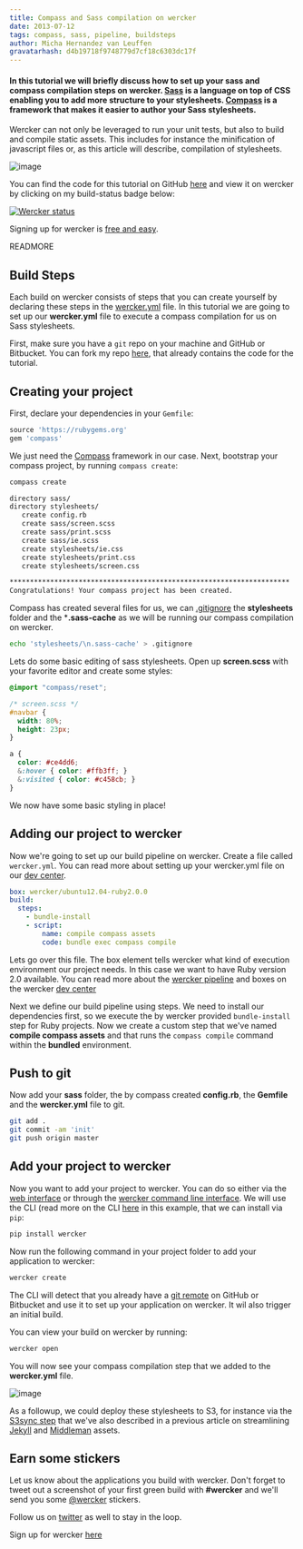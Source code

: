 ```yaml
---
title: Compass and Sass compilation on wercker
date: 2013-07-12
tags: compass, sass, pipeline, buildsteps
author: Micha Hernandez van Leuffen
gravatarhash: d4b19718f9748779d7cf18c6303dc17f
---
```


<h4 class="subheader">
In this tutorial we will briefly discuss how to set up your sass and compass compilation steps on wercker. <a href="http://sass-lang.com/">Sass</a> is a language on top of CSS enabling you to add more structure to your stylesheets. <a href="http://compass-style.org/">Compass</a> is a framework that makes it easier to author your Sass stylesheets.
</h4>

Wercker can not only be leveraged to run your unit tests, but also to build and compile static assets. This includes for instance the minification of javascript files or, as this article will describe, compilation of stylesheets.

![image](http://f.cl.ly/items/3633152I261P0f2u0N0f/Sass_Logo.gif)

You can find the code for this tutorial on GitHub [here](https://github.com/mies/getting-started-sass) and view it on wercker by clicking on my build-status badge below:

[![Wercker status](https://app.wercker.com/status/be7bd3a159ec607d1ba67896bb641e4a/m)](https://app.wercker.com/project/bykey/be7bd3a159ec607d1ba67896bb641e4a)

Signing up for wercker is [free and easy](https://app.wercker.com/users/new/).

READMORE

## Build Steps

Each build on wercker consists of steps that you can create yourself by declaring these steps in the [wercker.yml](http://devcenter.wercker.com/articles/werckeryml/) file. In this tutorial we are going to set up our **wercker.yml** file to execute a compass compilation for us on Sass stylesheets.

First, make sure you have a `git` repo on your machine and GitHub or Bitbucket.
You can fork my repo [here](https://github.com/mies/getting-started-sass), that already contains the code for the tutorial.

## Creating your project

First, declare your dependencies in your `Gemfile`:

``` ruby
source 'https://rubygems.org'
gem 'compass'
```

We just need the [Compass](http://compass-style.org/) framework in our case. Next, bootstrap your compass project, by running `compass create`:

``` bash
compass create

directory sass/
directory stylesheets/
   create config.rb
   create sass/screen.scss
   create sass/print.scss
   create sass/ie.scss
   create stylesheets/ie.css
   create stylesheets/print.css
   create stylesheets/screen.css

*********************************************************************
Congratulations! Your compass project has been created.

```

Compass has created several files for us, we can [.gitignore](http://git-scm.com/docs/gitignore) the **stylesheets** folder and the ***.sass-cache** as we will be running our compass compilation on wercker.

``` bash
echo 'stylesheets/\n.sass-cache' > .gitignore
```


Lets do some basic editing of sass stylesheets. Open up **screen.scss** with your favorite editor and create some styles:

``` css
@import "compass/reset";

/* screen.scss */
#navbar {
  width: 80%;
  height: 23px;
}

a {
  color: #ce4dd6;
  &:hover { color: #ffb3ff; }
  &:visited { color: #c458cb; }
}
```

We now have some basic styling in place!

## Adding our project to wercker

Now we're going to set up our build pipeline on wercker. Create a file called `wercker.yml`. You can read more about setting up your wercker.yml file on our [dev center](http://devcenter.wercker.com/articles/werckeryml/).

``` yaml
box: wercker/ubuntu12.04-ruby2.0.0
build:
  steps:
    - bundle-install
    - script:
        name: compile compass assets
        code: bundle exec compass compile
```

Lets go over this file. The box element tells wercker what kind of execution environment our project needs. In this case we want to have Ruby version 2.0 available. You can read more about the [wercker pipeline](http://devcenter.wercker.com/articles/introduction/pipeline.html) and boxes on the wercker [dev center](http://devcenter.wercker.com/articles/boxes/)

Next we define our build pipeline using steps. We need to install our dependencies first, so we execute the by wercker provided `bundle-install` step for Ruby projects. Now we create a custom step that we've named **compile compass assets** and that runs the `compass compile` command within the **bundled** environment.

## Push to git

Now add your **sass** folder, the by compass created **config.rb**, the **Gemfile** and the **wercker.yml** file to git.

``` bash
git add .
git commit -am 'init'
git push origin master
```

## Add your project to wercker

Now you want to add your project to wercker. You can do so either via the [web interface](http://devcenter.wercker.com/articles/gettingstarted/web.html) or through the [wercker command line interface](http://devcenter.wercker.com/articles/gettingstarted/cli.html). We will use the CLI (read more on the CLI [here](http://devcenter.wercker.com/articles/cli/) in this example, that we can install via `pip`:

``` bash
pip install wercker
```

Now run the following command in your project folder to add your application to wercker:

``` bash
wercker create
```

The CLI will detect that you already have a [git remote](http://gitref.org/remotes/) on GitHub or Bitbucket and use it to set up your application on wercker. It wil also trigger an initial build.

You can view your build on wercker by running:

``` bash
wercker open
```

You will now see your compass compilation step that we added to the **wercker.yml** file.

![image](http://f.cl.ly/items/380m1u2o3z033q1Z1l1i/Screen%20Shot%202013-07-12%20at%2012.49.18%20PM.png)

As a followup, we could deploy these stylesheets to S3, for instance via the [S3sync step](https://github.com/wercker/step-s3sync) that we've also described in a previous article on streamlining [Jekyll](http://blog.wercker.com/2013/05/31/simplify-you-jekyll-publishing-process-with-wercker.html) and [Middleman](http://blog.wercker.com/2013/06/10/Streamlining-Middleman-Deploys-to-s3.html) assets.

## Earn some stickers

Let us know about the applications you build with wercker. Don't forget to tweet out a screenshot of your first green build with **#wercker** and we'll send you some [@wercker](http://twitter.com/wercker) stickers.

Follow us on [twitter](http://twitter.com/wercker) as well to stay in the loop.

Sign up for wercker [here](https://app.wercker.com/users/new/)